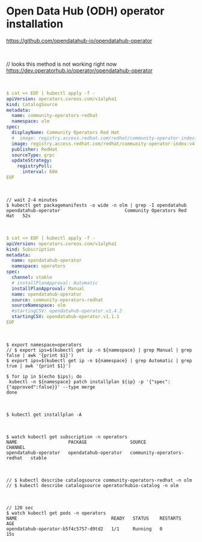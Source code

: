 # Open Data Hub (ODH) operator installation

https://github.com/opendatahub-io/opendatahub-operator

<br/>

// looks this method is not working right now  
https://dev.operatorhub.io/operator/opendatahub-operator

<br/>

```yaml
$ cat << EOF | kubectl apply -f -
apiVersion: operators.coreos.com/v1alpha1
kind: CatalogSource
metadata:
  name: community-operators-redhat
  namespace: olm
spec:
  displayName: Community Operators Red Hat
  #  image: registry.access.redhat.com/redhat/community-operator-index:v4.13
  image: registry.access.redhat.com/redhat/community-operator-index:v4.9
  publisher: RedHat
  sourceType: grpc
  updateStrategy:
    registryPoll:
      interval: 60m
EOF
```

<br/>

```
// wait 2-4 minutes
$ kubectl get packagemanifests -o wide -n olm | grep -I opendatahub
opendatahub-operator                        Community Operators Red Hat   52s
```

<br/>

```yaml
$ cat << EOF | kubectl apply -f -
apiVersion: operators.coreos.com/v1alpha1
kind: Subscription
metadata:
  name: opendatahub-operator
  namespace: operators
spec:
  channel: stable
  # installPlanApproval: Automatic
  installPlanApproval: Manual
  name: opendatahub-operator
  source: community-operators-redhat
  sourceNamespace: olm
  #startingCSV: opendatahub-operator.v1.4.2
  startingCSV: opendatahub-operator.v1.1.1
EOF
```

<br/>

```
$ export namespace=operators
// $ export ips=$(kubectl get ip -n ${namespace} | grep Manual | grep false | awk '{print $1}')
$ export ips=$(kubectl get ip -n ${namespace} | grep Automatic | grep true | awk '{print $1}')

$ for ip in $(echo $ips); do
 kubectl -n ${namespace} patch installplan ${ip} -p '{"spec":{"approved":false}}' --type merge
done
```

<br/>

```
$ kubectl get installplan -A
```

<br/>

```
$ watch kubectl get subscription -n operators
NAME                   PACKAGE                SOURCE                       CHANNEL
opendatahub-operator   opendatahub-operator   community-operators-redhat   stable
```

<br/>

```
// $ kubectl describe catalogsource community-operators-redhat -n olm
// $ kubectl describe catalogsource operatorhubio-catalog -n olm
```

<br/>

```
// 120 sec
$ watch kubectl get pods -n operators
NAME                                   READY   STATUS    RESTARTS   AGE
opendatahub-operator-b5f4c5757-d9td2   1/1     Running   0          15s
```
